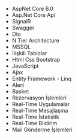 - AspNet Core 6.0
- Asp.Net Core Api
- SignalR
- Swagger
- Dto
- N Tier Architecture
- MSSQL
- İlişkili Tablolar
- Html Css Bootstrap
- JavaScript
- Ajax
- Entity Framework - Linq
- Alert
- Basket
- Rezervasyon İşlemleri
- Real-Time Uygulamalar
- Real-Time Mesajlaşma
- Real-Time İstatistik
- Real-Time Bildirim
- Mail Gönderme İşlemleri
